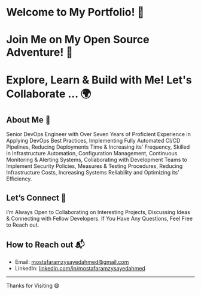 # Welcome to My Portfolio! 👋
# Join Me on My Open Source Adventure! 🤝
# Explore, Learn & Build with Me! Let's Collaborate ... 🌍

## About Me 🚀

Senior DevOps Engineer with Over Seven Years of Proficient Experience in Applying DevOps Best Practices, Implementing Fully Automated CI/CD Pipelines, Reducing Deployments Time & Increasing its’ Frequency, Skilled in Infrastructure Automation, Configuration Management, Continuous Monitoring & Alerting Systems, Collaborating with Development Teams to Implement Security Policies, Measures & Testing Procedures, Reducing Infrastructure Costs, Increasing Systems Reliability and Optimizing its’ Efficiency.

## Let’s Connect 💬

I’m Always Open to Collaborating on Interesting Projects, Discussing Ideas & Connecting with Fellow Developers. If You Have Any Questions, Feel Free to Reach out.

## How to Reach out 📬

- Email: [mostafaramzysayedahmed@gmail.com](mailto:MostafaRamzySayedAhmed@gmail.com)
- LinkedIn: [linkedin.com/in/mostafaramzysayedahmed](https://www.linkedin.com/in/MostafaRamzySayedAhmed)

---

Thanks for Visiting 😄

